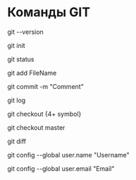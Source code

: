 # Команды GIT

git --version

git init

git status

git add FileName

git commit -m "Comment"

git log

git checkout {4+ symbol}

git checkout master

git diff

git config --global user.name "Username"

git config --global user.email "Email"